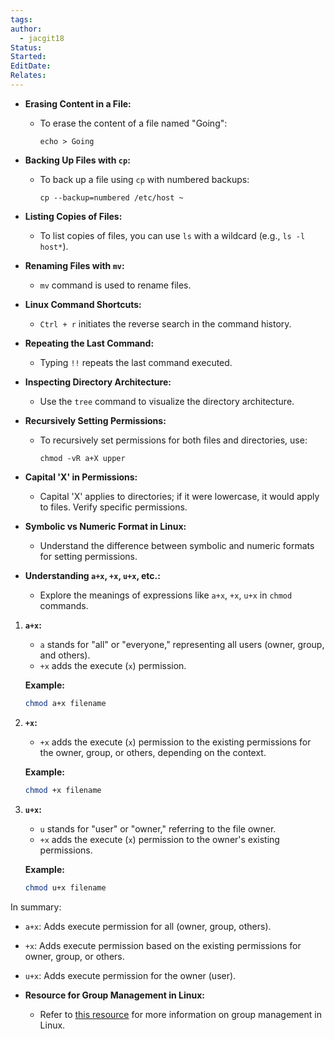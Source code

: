 ```yaml
---
tags: 
author:
  - jacgit18
Status: 
Started: 
EditDate: 
Relates:
---
```

- **Erasing Content in a File:**
  - To erase the content of a file named "Going":
    ```
    echo > Going
    ```

- **Backing Up Files with `cp`:**
  - To back up a file using `cp` with numbered backups:
    ```
    cp --backup=numbered /etc/host ~
    ```

- **Listing Copies of Files:**
  - To list copies of files, you can use `ls` with a wildcard (e.g., `ls -l host*`).

- **Renaming Files with `mv`:**
  - `mv` command is used to rename files.

- **Linux Command Shortcuts:**
  - `Ctrl + r` initiates the reverse search in the command history.

- **Repeating the Last Command:**
  - Typing `!!` repeats the last command executed.






- **Inspecting Directory Architecture:**
  - Use the `tree` command to visualize the directory architecture.

- **Recursively Setting Permissions:**
  - To recursively set permissions for both files and directories, use:
    ```
    chmod -vR a+X upper
    ```

- **Capital 'X' in Permissions:**
  - Capital 'X' applies to directories; if it were lowercase, it would apply to files. Verify specific permissions.

- **Symbolic vs Numeric Format in Linux:**
  - Understand the difference between symbolic and numeric formats for setting permissions.

- **Understanding `a+x`, `+x`, `u+x`, etc.:**
  - Explore the meanings of expressions like `a+x`, `+x`, `u+x` in `chmod` commands.


1. **`a+x`:**
   - `a` stands for "all" or "everyone," representing all users (owner, group, and others).
   - `+x` adds the execute (`x`) permission.

   **Example:**
   ```bash
   chmod a+x filename
   ```

2. **`+x`:**
   - `+x` adds the execute (`x`) permission to the existing permissions for the owner, group, or others, depending on the context.

   **Example:**
   ```bash
   chmod +x filename
   ```

3. **`u+x`:**
   - `u` stands for "user" or "owner," referring to the file owner.
   - `+x` adds the execute (`x`) permission to the owner's existing permissions.

   **Example:**
   ```bash
   chmod u+x filename
   ```

In summary:
- `a+x`: Adds execute permission for all (owner, group, others).
- `+x`: Adds execute permission based on the existing permissions for owner, group, or others.
- `u+x`: Adds execute permission for the owner (user).

- **Resource for Group Management in Linux:**
  - Refer to [this resource](https://www.geeksforgeeks.org/group-management-in-linux/) for more information on group management in Linux.